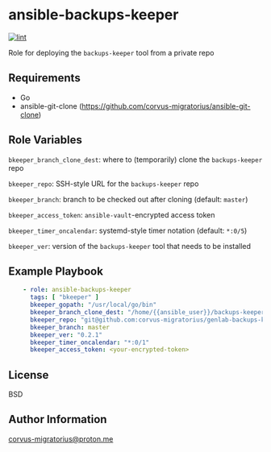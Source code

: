 ansible-backups-keeper
=========

[![lint](https://github.com/corvus-migratorius/ansible-backups-keeper/actions/workflows/lint.yaml/badge.svg)](https://github.com/corvus-migratorius/ansible-backups-keeper/actions/workflows/lint.yaml)

Role for deploying the `backups-keeper` tool from a private repo

Requirements
------------

- Go
- ansible-git-clone (https://github.com/corvus-migratorius/ansible-git-clone)

Role Variables
--------------

`bkeeper_branch_clone_dest`: where to (temporarily) clone the `backups-keeper` repo

`bkeeper_repo`: SSH-style URL for the `backups-keeper` repo

`bkeeper_branch`: branch to be checked out after cloning (default: `master`)

`bkeeper_access_token`: `ansible-vault`-encrypted access token 

`bkeeper_timer_oncalendar`: systemd-style timer notation (default: `*:0/5`)

`bkeeper_ver`: version of the `backups-keeper` tool that needs to be installed

Example Playbook
----------------

```yaml
    - role: ansible-backups-keeper
      tags: [ "bkeeper" ]
      bkeeper_gopath: "/usr/local/go/bin"
      bkeeper_branch_clone_dest: "/home/{{ansible_user}}/backups-keeper"
      bkeeper_repo: "git@github.com:corvus-migratorius/genlab-backups-keeper.git"
      bkeeper_branch: master
      bkeeper_ver: "0.2.1"
      bkeeper_timer_oncalendar: "*:0/1"
      bkeeper_access_token: <your-encrypted-token>
```

License
-------

BSD

Author Information
------------------

corvus-migratorius@proton.me
